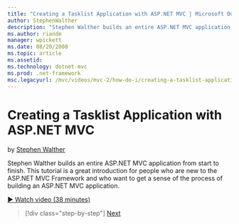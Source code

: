 ```yaml
---
title: "Creating a Tasklist Application with ASP.NET MVC | Microsoft Docs"
author: StephenWalther
description: "Stephen Walther builds an entire ASP.NET MVC application from start to finish. This tutorial is a great introduction for people who are new to the ASP.NET MV..."
ms.author: riande
manager: wpickett
ms.date: 08/20/2008
ms.topic: article
ms.assetid: 
ms.technology: dotnet-mvc
ms.prod: .net-framework
msc.legacyurl: /mvc/videos/mvc-2/how-do-i/creating-a-tasklist-application-with-aspnet-mvc
---
```

Creating a Tasklist Application with ASP.NET MVC
====================
by [Stephen Walther](https://github.com/StephenWalther)

Stephen Walther builds an entire ASP.NET MVC application from start to finish. This tutorial is a great introduction for people who are new to the ASP.NET MVC Framework and who want to get a sense of the process of building an ASP.NET MVC application.

[&#9654; Watch video (38 minutes)](https://channel9.msdn.com/Blogs/ASP-NET-Site-Videos/creating-a-tasklist-application-with-aspnet-mvc)

>[!div class="step-by-step"] [Next](creating-a-movie-database-application-in-15-minutes-with-aspnet-mvc.md)